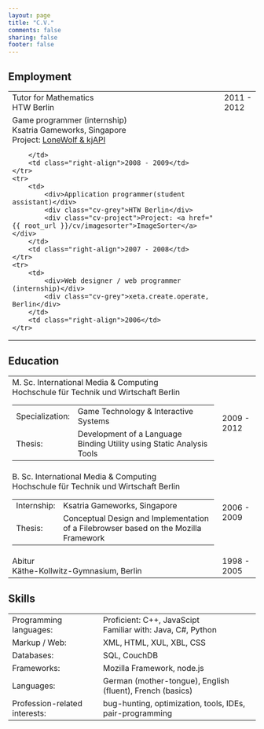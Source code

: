 ```yaml
---
layout: page
title: "C.V."
comments: false
sharing: false
footer: false
---
```

## Employment

<table id="cv-employment-table" style="width: 100%">
    <tr>
        <td>
			<div>Tutor for Mathematics</div>
			<div class="cv-grey">HTW Berlin</div>
		</td>
		<td class="right-align">2011 - 2012</td>
    </tr>
	<tr>
        <td>
			<div>Game programmer (internship)</div>
			<div class="cv-grey">Ksatria Gameworks, Singapore</div>
			<div class="cv-project">Project: <a href="{{ root_url }}/cv/lonewolf_kjapi">LoneWolf & kjAPI</a></div>

		</td>
		<td class="right-align">2008 - 2009</td>
    </tr>
	<tr>
        <td>
			<div>Application programmer(student assistant)</div>
			<div class="cv-grey">HTW Berlin</div>
			<div class="cv-project">Project: <a href="{{ root_url }}/cv/imagesorter">ImageSorter</a></div>
		</td>
		<td class="right-align">2007 - 2008</td>
    </tr>
	<tr>
        <td>
			<div>Web designer / web programmer (internship)</div>
			<div class="cv-grey">xeta.create.operate, Berlin</div>
		</td>
		<td class="right-align">2006</td>
    </tr>
</table>

## Education

<table id="cv-education-table" style="width: 100%">
    <tr>
        <td>
			<div>M. Sc. International Media & Computing</div>
			<div class="cv-grey">Hochschule für Technik und Wirtschaft Berlin</div>
			<table class="cv-study-subtable">
				<tr><td class="first-column">Specialization:</td><td>Game Technology & Interactive Systems</td></tr>
				<tr><td class="first-column">Thesis:</td><td>Development of a Language Binding Utility using Static Analysis Tools</td></tr>
			</table>
		</td>
		<td class="right-align">2009 - 2012</td>
    </tr>
	<tr>
        <td>
			<div>B. Sc. International Media & Computing</div>
			<div class="cv-grey">Hochschule für Technik und Wirtschaft Berlin</div>
			<table class="cv-study-subtable">
				<tr class="cv-study-subtable-second"><td class="first-column">Internship:</td><td>Ksatria Gameworks, Singapore</td></tr>
				<tr class="cv-study-subtable-second"><td class="first-column">Thesis:</td><td>Conceptual Design and Implementation of a Filebrowser based on the Mozilla Framework</td></tr>
			</table>
		</td>
		<td class="right-align">2006 - 2009</td>
    </tr>
	<tr>
        <td>
			<div>Abitur</div>
			<div class="cv-grey">Käthe-Kollwitz-Gymnasium, Berlin</div>
		</td>
		<td class="right-align">1998 - 2005</td>
    </tr>
</table>

## Skills

<table id="cv-skills-table" style="width: 100%">
    <tr>
        <td>Programming languages:</td>
		<td>Proficient: C++, JavaScipt<br />Familiar with: Java, C#, Python</td>
    </tr>
	<tr>
        <td>Markup / Web:</td>
		<td>XML, HTML, XUL, XBL, CSS</td>
    </tr>
	<tr>
        <td>Databases:</td>
		<td>SQL, CouchDB</td>
    </tr>
	<tr>
        <td>Frameworks:</td>
		<td>Mozilla Framework, node.js</td>
    </tr>
	<tr>
        <td>Languages:</td>
		<td>German (mother-tongue), English (fluent), French (basics)</td>
    </tr>
	<tr>
        <td>Profession-related interests:</td>
		<td>bug-hunting, optimization, tools, IDEs, pair-programming</td>
    </tr>
</table>

